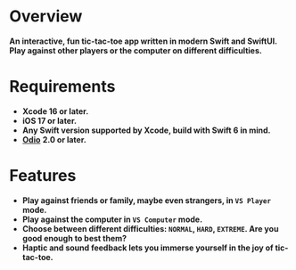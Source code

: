 # Overview

**An interactive, fun tic-tac-toe app written in modern Swift and SwiftUI. Play against other players or the computer on different difficulties.**

# Requirements
* **Xcode 16 or later.**
* **iOS 17 or later.**
* **Any Swift version supported by Xcode, build with Swift 6 in mind.**
* [**Odio**](https://github.com/Barreloofy/Odio) **2.0 or later.**

# Features
* **Play against friends or family, maybe even strangers, in `VS Player` mode.**
* **Play against the computer in `VS Computer` mode.**
* **Choose between different difficulties: `NORMAL`, `HARD`, `EXTREME`. Are you good enough to best them?**
* **Haptic and sound feedback lets you immerse yourself in the joy of tic-tac-toe.**
